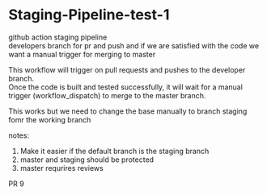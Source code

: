 # Staging-Pipeline-test-1
github action staging pipeline  
developers branch for pr and push and if we are satisfied with the code we want a manual trigger for merging to master  


This workflow will trigger on pull requests and pushes to the developer branch.  
Once the code is built and tested  successfully, it will wait for a manual trigger (workflow_dispatch) to merge to the master branch.  

This works but we need to change the base manually to branch staging fomr the working branch


notes:
1. Make it easier if the default branch is the staging branch
2. master and staging should be protected
3. master requrires reviews


PR 9

